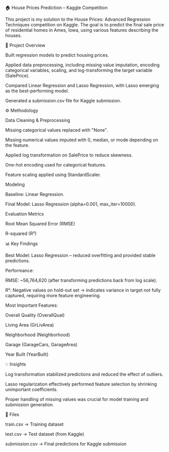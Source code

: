 🏠 House Prices Prediction – Kaggle Competition

This project is my solution to the House Prices: Advanced Regression Techniques
 competition on Kaggle. The goal is to predict the final sale price of residential homes in Ames, Iowa, using various features describing the houses.

📌 Project Overview

Built regression models to predict housing prices.

Applied data preprocessing, including missing value imputation, encoding categorical variables, scaling, and log-transforming the target variable (SalePrice).

Compared Linear Regression and Lasso Regression, with Lasso emerging as the best-performing model.

Generated a submission.csv file for Kaggle submission.

⚙️ Methodology

Data Cleaning & Preprocessing

Missing categorical values replaced with "None".

Missing numerical values imputed with 0, median, or mode depending on the feature.

Applied log transformation on SalePrice to reduce skewness.

One-hot encoding used for categorical features.

Feature scaling applied using StandardScaler.

Modeling

Baseline: Linear Regression.

Final Model: Lasso Regression (alpha=0.001, max_iter=10000).

Evaluation Metrics

Root Mean Squared Error (RMSE)

R-squared (R²)

📊 Key Findings

Best Model: Lasso Regression – reduced overfitting and provided stable predictions.

Performance:

RMSE: ~56,764,620 (after transforming predictions back from log scale).

R²: Negative values on hold-out set → indicates variance in target not fully captured, requiring more feature engineering.

Most Important Features:

Overall Quality (OverallQual)

Living Area (GrLivArea)

Neighborhood (Neighborhood)

Garage (GarageCars, GarageArea)

Year Built (YearBuilt)

💡 Insights

Log transformation stabilized predictions and reduced the effect of outliers.

Lasso regularization effectively performed feature selection by shrinking unimportant coefficients.

Proper handling of missing values was crucial for model training and submission generation.

📂 Files

train.csv → Training dataset

test.csv → Test dataset (from Kaggle)

submission.csv → Final predictions for Kaggle submission
